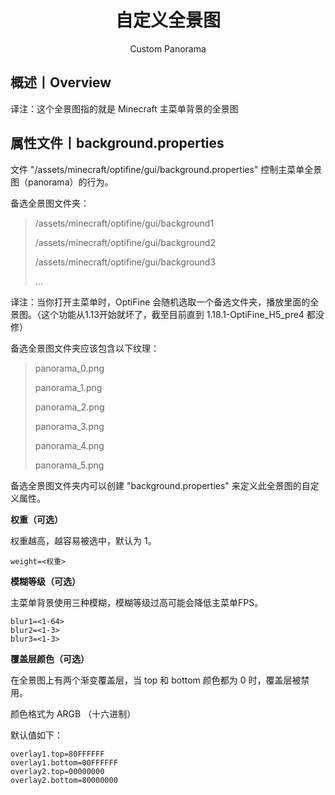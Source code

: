 <center><h1>自定义全景图</h1><p>Custom Panorama</p></center>

## 概述丨Overview

译注：这个全景图指的就是 Minecraft 主菜单背景的全景图



## 属性文件丨background.properties

文件 "/assets/minecraft/optifine/gui/background.properties" 控制主菜单全景图（panorama）的行为。

备选全景图文件夹：

> /assets/minecraft/optifine/gui/background1
>
> /assets/minecraft/optifine/gui/background2
>
> /assets/minecraft/optifine/gui/background3
>
> ...

译注：当你打开主菜单时，OptiFine 会随机选取一个备选文件夹，播放里面的全景图。（这个功能从1.13开始就坏了，截至目前直到 1.18.1-OptiFine_H5_pre4 都没修）

备选全景图文件夹应该包含以下纹理：

> panorama_0.png
>
> panorama_1.png
>
> panorama_2.png
>
> panorama_3.png
>
> panorama_4.png
>
> panorama_5.png

备选全景图文件夹内可以创建 "background.properties" 来定义此全景图的自定义属性。

**权重（可选）**

权重越高，越容易被选中，默认为 1。

```properties
weight=<权重> 
```



**模糊等级（可选）**

主菜单背景使用三种模糊，模糊等级过高可能会降低主菜单FPS。

```properties
blur1=<1-64>
blur2=<1-3>
blur3=<1-3>
```



**覆盖层颜色（可选）**

在全景图上有两个渐变覆盖层，当 top 和 bottom 颜色都为 0 时，覆盖层被禁用。

颜色格式为 ARGB （十六进制）

默认值如下：

```properties
overlay1.top=80FFFFFF
overlay1.bottom=00FFFFFF
overlay2.top=00000000
overlay2.bottom=80000000
```

